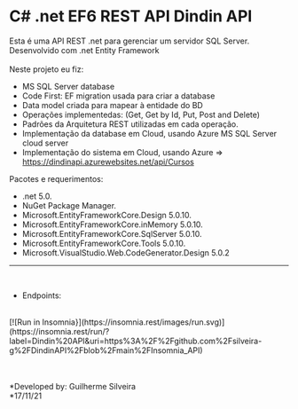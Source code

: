 <h1>C# .net EF6 REST API Dindin API</h1>

Esta é uma API REST .net para gerenciar um servidor SQL Server. Desenvolvido com .net Entity Framework</br>
</br>Neste projeto eu fiz:

* MS SQL Server database
* Code First: EF migration usada para criar a database
* Data model criada para mapear à entidade do BD
* Operações implementedas: (Get, Get by Id, Put, Post and Delete)
* Padrões da Arquitetura REST utilizadas em cada operação.
* Implementação da database em Cloud, usando Azure MS SQL Server cloud server
* Implementação do sistema em Cloud, usando Azure => https://dindinapi.azurewebsites.net/api/Cursos

Pacotes e requerimentos:

* .net 5.0.
* NuGet Package Manager.
* Microsoft.EntityFrameworkCore.Design 5.0.10.
* Microsoft.EntityFrameworkCore.inMemory 5.0.10.
* Microsoft.EntityFrameworkCore.SqlServer 5.0.10.
* Microsoft.EntityFrameworkCore.Tools 5.0.10.
* Microsoft.VisualStudio.Web.CodeGenerator.Design 5.0.2

***
<br>

* Endpoints: 
<br>
[![Run in Insomnia}](https://insomnia.rest/images/run.svg)](https://insomnia.rest/run/?label=Dindin%20API&uri=https%3A%2F%2Fgithub.com%2Fsilveira-g%2FDindinAPI%2Fblob%2Fmain%2FInsomnia_API)

<br><br>
*Developed by: Guilherme Silveira<br>
*17/11/21




